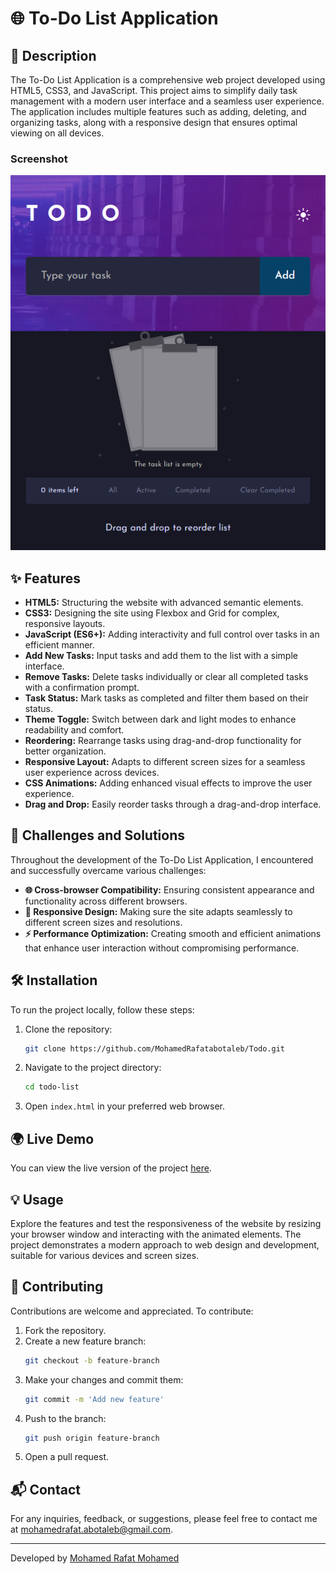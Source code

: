 # 🌐 To-Do List Application

## 📝 Description

The To-Do List Application is a comprehensive web project developed using HTML5, CSS3, and JavaScript. This project aims to simplify daily task management with a modern user interface and a seamless user experience. The application includes multiple features such as adding, deleting, and organizing tasks, along with a responsive design that ensures optimal viewing on all devices.

### Screenshot

![Project Screenshot](assets/Screenshot.png)

## ✨ Features

- **HTML5:** Structuring the website with advanced semantic elements.
- **CSS3:** Designing the site using Flexbox and Grid for complex, responsive layouts.
- **JavaScript (ES6+):** Adding interactivity and full control over tasks in an efficient manner.
- **Add New Tasks:** Input tasks and add them to the list with a simple interface.
- **Remove Tasks:** Delete tasks individually or clear all completed tasks with a confirmation prompt.
- **Task Status:** Mark tasks as completed and filter them based on their status.
- **Theme Toggle:** Switch between dark and light modes to enhance readability and comfort.
- **Reordering:** Rearrange tasks using drag-and-drop functionality for better organization.
- **Responsive Layout:** Adapts to different screen sizes for a seamless user experience across devices.
- **CSS Animations:** Adding enhanced visual effects to improve the user experience.
- **Drag and Drop:** Easily reorder tasks through a drag-and-drop interface.

## 🚀 Challenges and Solutions

Throughout the development of the To-Do List Application, I encountered and successfully overcame various challenges:
- **🌐 Cross-browser Compatibility:** Ensuring consistent appearance and functionality across different browsers.
- **📱 Responsive Design:** Making sure the site adapts seamlessly to different screen sizes and resolutions.
- **⚡ Performance Optimization:** Creating smooth and efficient animations that enhance user interaction without compromising performance.

## 🛠️ Installation

To run the project locally, follow these steps:
1. Clone the repository:
    ```bash
    git clone https://github.com/MohamedRafatabotaleb/Todo.git
    ```
2. Navigate to the project directory:
    ```bash
    cd todo-list
    ```
3. Open `index.html` in your preferred web browser.

## 🌍 Live Demo

You can view the live version of the project [here](https://todo-list-almdrasa.netlify.app/).

## 💡 Usage

Explore the features and test the responsiveness of the website by resizing your browser window and interacting with the animated elements. The project demonstrates a modern approach to web design and development, suitable for various devices and screen sizes.

## 🤝 Contributing

Contributions are welcome and appreciated. To contribute:
1. Fork the repository.
2. Create a new feature branch:
    ```bash
    git checkout -b feature-branch
    ```
3. Make your changes and commit them:
    ```bash
    git commit -m 'Add new feature'
    ```
4. Push to the branch:
    ```bash
    git push origin feature-branch
    ```
5. Open a pull request.

## 📬 Contact

For any inquiries, feedback, or suggestions, please feel free to contact me at mohamedrafat.abotaleb@gmail.com.

---

Developed by [Mohamed Rafat Mohamed](https://github.com/MohamedRafatabotaleb)
